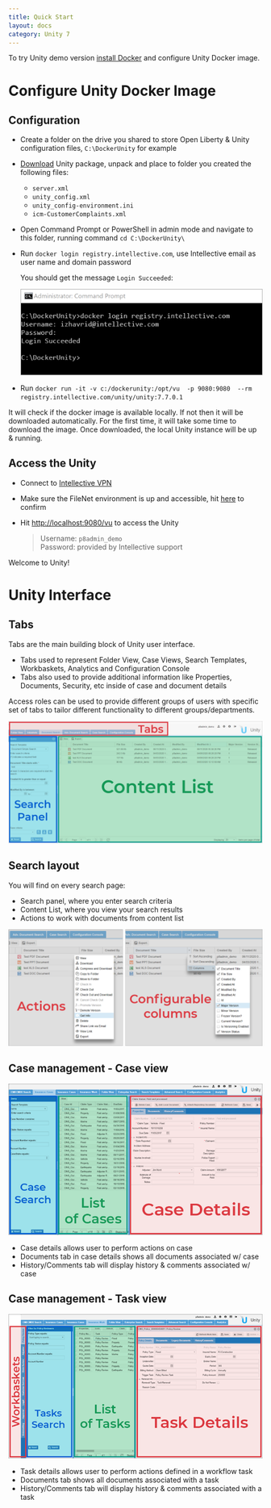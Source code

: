 ```yaml
---
title: Quick Start
layout: docs
category: Unity 7
---
```

To try Unity demo version [install Docker](../tutorials/how-to-install-docker.md) and configure Unity Docker image. 

# Configure Unity Docker Image
 
## Configuration 

- Create a folder on the drive you shared to store Open Liberty & Unity configuration files, `C:\DockerUnity` for example 
- [Download](quick-start/downloads/unity-package.zip) Unity package, unpack and place to folder you created the following files:
    - `server.xml`
    - `unity_config.xml`
    - `unity_config-environment.ini`
    - `icm-CustomerComplaints.xml`
    	 
- Open Command Prompt or PowerShell in admin mode and navigate to this folder, running command 
 `cd C:\DockerUnity\`
- Run `docker login registry.intellective.com`, use Intellective email as user name and domain password  

	You should get the message `Login Succeeded`: 

	![unity-cmd](quick-start/images/image1.png) 
	
- Run `docker run -it -v c:/dockerunity:/opt/vu  -p 9080:9080  --rm registry.intellective.com/unity/unity:7.7.0.1`  

It will check if the docker image is available locally.
If not then it will be downloaded automatically.
For the first time, it will take some time to download the image.
Once downloaded, the local Unity instance will be up & running. 

## Access the Unity  

- Connect to [Intellective VPN](https://vpn.intellective.com/)
- Make sure the FileNet environment is up and accessible, hit [here](http://172.31.27.3:9080/wsi/FNCEWS40MTOM/) to confirm

- Hit [http://localhost:9080/vu](http://localhost:9080/vu) to access the Unity

	> Username: `p8admin_demo`  
	> Password: provided by Intellective support
	
Welcome to Unity! 
	
# Unity Interface

## Tabs 

Tabs are the main building block of Unity user interface. 

- Tabs used to represent Folder View, Case Views, Search Templates, Workbaskets, Analytics and Configuration Console 
- Tabs also used to provide additional information like Properties, Documents, Security, etc inside of case and document details  
	
Access roles can be used to provide different groups of users with specific set of tabs to tailor different functionality to different groups/departments. 

![Search layout](quick-start/images/image2.png) 

## Search layout  

You will find on every search page: 

- Search panel, where you enter search criteria 
- Content List, where you view your search results 
- Actions to work with documents from content list 

![Actions](quick-start/images/image3.png) 

## Case management - Case view 

![Case Views](quick-start/images/image4.png)

- Case details allows user to perform actions on case
- Documents tab in case details shows all documents associated w/ case
- History/Comments tab will display history & comments associated w/ case 

## Case management - Task view 

![Case Views](quick-start/images/image5.png) 

- Task details allows user to perform actions defined in a workflow task
- Documents tab shows all documents associated with a task
- History/Comments tab will display history & comments associated with a task 